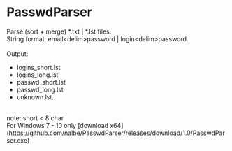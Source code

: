 # PasswdParser

Parse (sort + merge) *.txt | *.lst files. <br>
String format: email\<delim\>password | login\<delim\>password. <br>
<br>
Output:
- logins_short.lst
- logins_long.lst
- passwd_short.lst
- passwd_long.lst
- unknown.lst. <br>
<br>
note: short < 8 char
<br>
For Windows 7 - 10 only
[download x64](https://github.com/nalbe/PasswdParser/releases/download/1.0/PasswdParser.exe)
